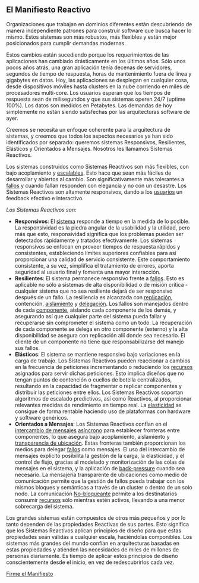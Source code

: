 El Manifiesto Reactivo
----------------------------------

Organizaciones que trabajan en dominios diferentes están descubriendo de manera independiente patrones para construir software que busca hacer lo mismo. Estos sistemas son más robustos, más flexibles y están mejor posicionados para cumplir demandas modernas. 

Estos cambios están sucediendo porque los requerimientos de las aplicaciones han cambiado drásticamente en los últimos años. Sólo unos pocos años atrás, una gran aplicación tenía decenas de servidores, segundos de tiempo de respuesta, horas de mantenimiento fuera de línea y gigabytes en datos. Hoy, las aplicaciones se desplegan en cualquier cosa, desde dispositivos móviles hasta clusters en la nube corriendo en miles de procesadores multi-core. Los usuarios esperan que los tiempos de respuesta sean de milisegundos y que sus sistemas operen 24/7 (uptime 100%). Los datos son medidos en Petabytes. Las demandas de hoy simplemente no están siendo satisfechas por las arquitecturas software de ayer.

Creemos se necesita un enfoque coherente para la arquitectura de sistemas, y creemos que todos los aspectos necesarios ya han sido identificados por separado: queremos sistemas Responsivos, Resilientes, Elásticos y Orientados a Mensajes. Nosotros les llamamos Sistemas Reactivos.

Los sistemas construidos como Sistemas Reactivos son más flexibles, con bajo acoplamiento y [escalables](/glossary.md#Scalability). Esto hace que sean más fáciles de desarrollar y abiertos al cambio. Son significativamente más tolerantes a [fallos](/glossary.md#Failure) y cuando fallan responden con elegancia y no con un desastre. Los Sistemas Reactivos son altamente responsivos, dando a los [usuarios](/glossary.md#User) un feedback efectivo e interactivo.

*Los Sistemas Reactivos son:*

* <a name="Responsivos"></a>**Responsivos**: El [sistema](/glossary.md#System) responde a tiempo en la medida de lo posible. La responsividad es la piedra angular de la usabilidad y la utilidad, pero más que esto, responsividad significa que los problemas pueden ser detectados rápidamente y tratados efectivamente. Los sistemas responsivos se enfocan en proveer tiempos de respuesta rápidos y consistentes, estableciendo límites superiores confiables para así proporcionar una calidad de servicio consistente. Este comportamiento consistente, a su vez, simplifica el tratamiento de errores, aporta seguridad al usuario final y fomenta una mayor interacción.
* <a name="Resilientes"></a>**Resilientes**: El sistema permanece responsivo frente a [fallos](/glossary.md#Failure). Esto es aplicable no sólo a sistemas de alta disponibilidad o de misión crítica - cualquier sistema que no sea resiliente dejará de ser responsivo después de un fallo. La resiliencia es alcanzada con [replicación](/glossary.md#Replication), contención, [aislamiento](/glossary.md#Isolation) y [delegación](/glossary.md#Delegation). Los fallos son manejados dentro de cada [componente](/glossary.md#Component), aislando cada componente de los demás, y asegurando así que cualquier parte del sistema pueda fallar y recuperarse sin comprometer el sistema como un todo. La recuperación de cada componente se delega en otro componente (externo) y la alta disponibilidad se asegura con replicación allí donde sea necesario. El cliente de un componente no tiene que responsabilizarse del manejo sus fallos.
* <a name="Elasticos"></a>**Elásticos**: El sistema se mantiene responsivo bajo variaciones en la carga de trabajo. Los Sistemas Reactivos pueden reaccionar a cambios en la frecuencia de peticiones incrementando o reduciendo los [recursos](/glossary.md#Resource) asignados para servir dichas peticiones. Esto implica diseños que no tengan puntos de contención o cuellos de botella centralizados, resultando en la capacidad de fragmentar o replicar componentes y distribuir las peticiones entre ellos. Los Sistemas Reactivos soportan algoritmos de escalado predictivos, así como Reactivos, al proporcionar relevantes medidas de rendimiento en tiempo real. La [elasticidad](/glossary.md#Elasticity) se consigue de forma rentable haciendo uso de plataformas con hardware y software genéricos.
* <a name="Orientados-a-Mensajes"></a>**Orientados a Mensajes**: Los Sistemas Reactivos confían en el [intercambio de mensajes](/glossary.md#Message-Driven) [asíncrono](/glossary.md#Asynchronous) para establecer fronteras entre componentes, lo que asegura bajo acoplamiento, aislamiento y [transparencia de ubicación](/glossary.md#Location-Transparency). Estas fronteras también proporcionan los medios para delegar [fallos](/glossary.md#Failure) como mensajes. El uso del intercambio de mensajes explícito posibilita la gestión de la carga, la elasticidad, y el control de flujo, gracias al modelado y monitorización de las colas de mensajes en el sistema, y la aplicación de [back-pressure](/glossary.md#Back-Pressure) cuando sea necesario. La mensajería transparente de ubicaciones como medio de comunicación permite que la gestión de fallos pueda trabajar con los mismos bloques y semánticas a través de un cluster o dentro de un solo nodo. La comunicación [No-bloqueante](/glossary.md#Non-Blocking) permite a los destinatarios consumir [recursos](/glossary.md#Resource) sólo mientras estén activos, llevando a una menor sobrecarga del sistema.

Los grandes sistemas están compuestos de otros más pequeños y por lo tanto dependen de las propiedades Reactivas de sus partes. Esto significa que los Sistemas Reactivos aplican principios de diseño para que estas propiedades sean válidas a cualquier escala, haciéndolas componibles. Los sistemas más grandes del mundo confían en arquitecturas basadas en estas propiedades y atienden las necesidades de miles de millones de personas diariamente. Es tiempo de aplicar estos principios de diseño conscientemente desde el inicio, en vez de redescubrirlos cada vez.

[Firme el Manifiesto](http://www.reactivemanifesto.org/es#sign-button)
